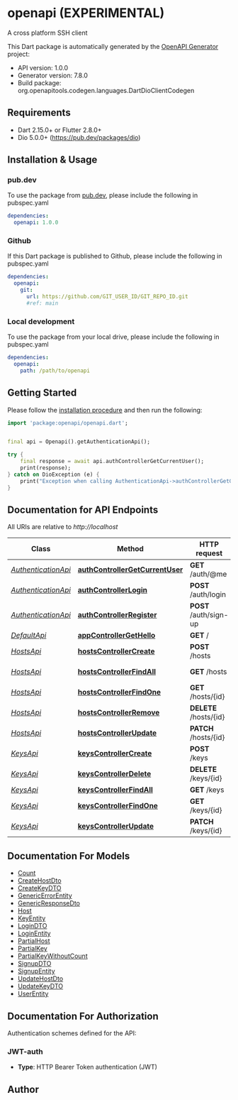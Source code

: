 # openapi (EXPERIMENTAL)
A cross platform SSH client

This Dart package is automatically generated by the [OpenAPI Generator](https://openapi-generator.tech) project:

- API version: 1.0.0
- Generator version: 7.8.0
- Build package: org.openapitools.codegen.languages.DartDioClientCodegen

## Requirements

* Dart 2.15.0+ or Flutter 2.8.0+
* Dio 5.0.0+ (https://pub.dev/packages/dio)

## Installation & Usage

### pub.dev
To use the package from [pub.dev](https://pub.dev), please include the following in pubspec.yaml
```yaml
dependencies:
  openapi: 1.0.0
```

### Github
If this Dart package is published to Github, please include the following in pubspec.yaml
```yaml
dependencies:
  openapi:
    git:
      url: https://github.com/GIT_USER_ID/GIT_REPO_ID.git
      #ref: main
```

### Local development
To use the package from your local drive, please include the following in pubspec.yaml
```yaml
dependencies:
  openapi:
    path: /path/to/openapi
```

## Getting Started

Please follow the [installation procedure](#installation--usage) and then run the following:

```dart
import 'package:openapi/openapi.dart';


final api = Openapi().getAuthenticationApi();

try {
    final response = await api.authControllerGetCurrentUser();
    print(response);
} catch on DioException (e) {
    print("Exception when calling AuthenticationApi->authControllerGetCurrentUser: $e\n");
}

```

## Documentation for API Endpoints

All URIs are relative to *http://localhost*

Class | Method | HTTP request | Description
------------ | ------------- | ------------- | -------------
[*AuthenticationApi*](doc/AuthenticationApi.md) | [**authControllerGetCurrentUser**](doc/AuthenticationApi.md#authcontrollergetcurrentuser) | **GET** /auth/@me | Get current user
[*AuthenticationApi*](doc/AuthenticationApi.md) | [**authControllerLogin**](doc/AuthenticationApi.md#authcontrollerlogin) | **POST** /auth/login | Login
[*AuthenticationApi*](doc/AuthenticationApi.md) | [**authControllerRegister**](doc/AuthenticationApi.md#authcontrollerregister) | **POST** /auth/sign-up | Signup
[*DefaultApi*](doc/DefaultApi.md) | [**appControllerGetHello**](doc/DefaultApi.md#appcontrollergethello) | **GET** / | 
[*HostsApi*](doc/HostsApi.md) | [**hostsControllerCreate**](doc/HostsApi.md#hostscontrollercreate) | **POST** /hosts | Create new host
[*HostsApi*](doc/HostsApi.md) | [**hostsControllerFindAll**](doc/HostsApi.md#hostscontrollerfindall) | **GET** /hosts | Get all hosts
[*HostsApi*](doc/HostsApi.md) | [**hostsControllerFindOne**](doc/HostsApi.md#hostscontrollerfindone) | **GET** /hosts/{id} | Get details of a host
[*HostsApi*](doc/HostsApi.md) | [**hostsControllerRemove**](doc/HostsApi.md#hostscontrollerremove) | **DELETE** /hosts/{id} | Delete host
[*HostsApi*](doc/HostsApi.md) | [**hostsControllerUpdate**](doc/HostsApi.md#hostscontrollerupdate) | **PATCH** /hosts/{id} | Update host
[*KeysApi*](doc/KeysApi.md) | [**keysControllerCreate**](doc/KeysApi.md#keyscontrollercreate) | **POST** /keys | Create a key
[*KeysApi*](doc/KeysApi.md) | [**keysControllerDelete**](doc/KeysApi.md#keyscontrollerdelete) | **DELETE** /keys/{id} | Delete a key
[*KeysApi*](doc/KeysApi.md) | [**keysControllerFindAll**](doc/KeysApi.md#keyscontrollerfindall) | **GET** /keys | Get all keys
[*KeysApi*](doc/KeysApi.md) | [**keysControllerFindOne**](doc/KeysApi.md#keyscontrollerfindone) | **GET** /keys/{id} | Get a key
[*KeysApi*](doc/KeysApi.md) | [**keysControllerUpdate**](doc/KeysApi.md#keyscontrollerupdate) | **PATCH** /keys/{id} | Update a key


## Documentation For Models

 - [Count](doc/Count.md)
 - [CreateHostDto](doc/CreateHostDto.md)
 - [CreateKeyDTO](doc/CreateKeyDTO.md)
 - [GenericErrorEntity](doc/GenericErrorEntity.md)
 - [GenericResponseDto](doc/GenericResponseDto.md)
 - [Host](doc/Host.md)
 - [KeyEntity](doc/KeyEntity.md)
 - [LoginDTO](doc/LoginDTO.md)
 - [LoginEntity](doc/LoginEntity.md)
 - [PartialHost](doc/PartialHost.md)
 - [PartialKey](doc/PartialKey.md)
 - [PartialKeyWithoutCount](doc/PartialKeyWithoutCount.md)
 - [SignupDTO](doc/SignupDTO.md)
 - [SignupEntity](doc/SignupEntity.md)
 - [UpdateHostDto](doc/UpdateHostDto.md)
 - [UpdateKeyDTO](doc/UpdateKeyDTO.md)
 - [UserEntity](doc/UserEntity.md)


## Documentation For Authorization


Authentication schemes defined for the API:
### JWT-auth

- **Type**: HTTP Bearer Token authentication (JWT)


## Author



